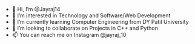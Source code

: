 - 👋 Hi, I’m @Jayraj14
- 👀 I’m interested in Technology and Software/Web Development
- 🌱 I’m currently learning Computer Engineering from DY Patil University 
- 💞️ I’m looking to collaborate on Projects in C++ and Python
- 📫 You can reach me on Instagram @jayraj_10

<!---
Jayraj14/Jayraj14 is a ✨ special ✨ repository because its `README.md` (this file) appears on your GitHub profile.
You can click the Preview link to take a look at your changes.
--->
